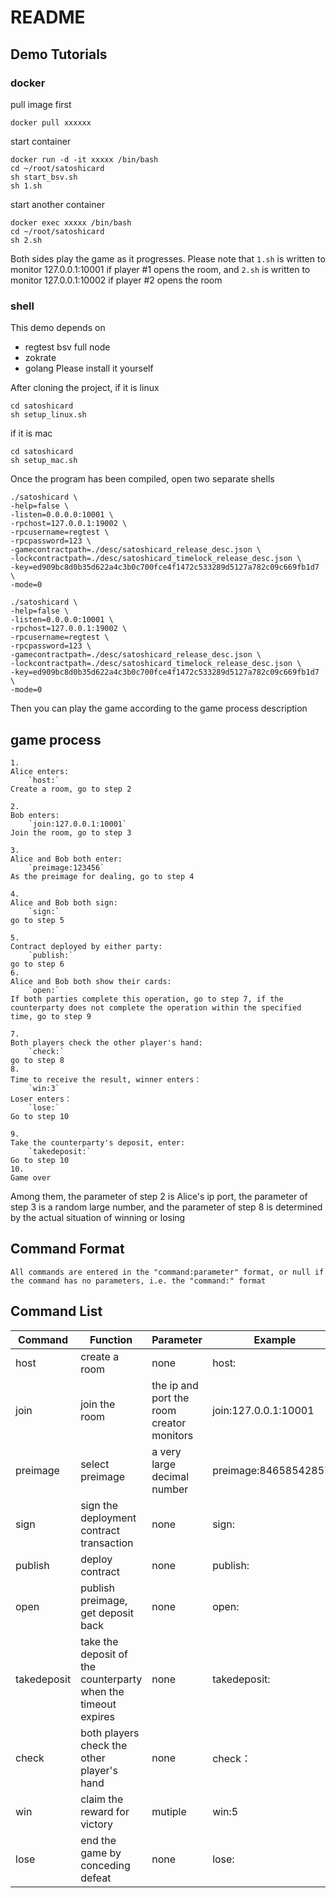 # README
## Demo Tutorials
### docker

pull image first
```
docker pull xxxxxx
```
start container
```
docker run -d -it xxxxx /bin/bash
cd ~/root/satoshicard
sh start_bsv.sh
sh 1.sh
```
start another container

```
docker exec xxxxx /bin/bash
cd ~/root/satoshicard
sh 2.sh
```
Both sides play the game as it progresses. Please note that `1.sh` is written to monitor 127.0.0.1:10001 if player #1 opens the room, and `2.sh` is written to monitor 127.0.0.1:10002 if player #2 opens the room


### shell

This demo depends on
- regtest bsv full node
- zokrate
- golang
Please install it yourself

After cloning the project, if it is linux
```
cd satoshicard
sh setup_linux.sh
```
if it is mac
```
cd satoshicard
sh setup_mac.sh
```

Once the program has been compiled, open two separate shells
```
./satoshicard \
-help=false \
-listen=0.0.0.0:10001 \
-rpchost=127.0.0.1:19002 \
-rpcusername=regtest \
-rpcpassword=123 \
-gamecontractpath=./desc/satoshicard_release_desc.json \
-lockcontractpath=./desc/satoshicard_timelock_release_desc.json \
-key=ed909bc8d0b35d622a4c3b0c700fce4f1472c533289d5127a782c09c669fb1d7 \
-mode=0
```

```
./satoshicard \
-help=false \
-listen=0.0.0.0:10001 \
-rpchost=127.0.0.1:19002 \
-rpcusername=regtest \
-rpcpassword=123 \
-gamecontractpath=./desc/satoshicard_release_desc.json \
-lockcontractpath=./desc/satoshicard_timelock_release_desc.json \
-key=ed909bc8d0b35d622a4c3b0c700fce4f1472c533289d5127a782c09c669fb1d7 \
-mode=0
```

Then you can play the game according to the game process description

## game process
```
1.
Alice enters:
    `host:`
Create a room, go to step 2

2.
Bob enters:
    `join:127.0.0.1:10001`
Join the room, go to step 3

3.
Alice and Bob both enter:
    `preimage:123456`
As the preimage for dealing, go to step 4

4.
Alice and Bob both sign:
    `sign:`
go to step 5

5.
Contract deployed by either party:
    `publish:`
go to step 6
6.
Alice and Bob both show their cards:
    `open:`
If both parties complete this operation, go to step 7, if the counterparty does not complete the operation within the specified time, go to step 9

7.
Both players check the other player's hand: 
    `check:`
go to step 8
8.
Time to receive the result, winner enters：
    `win:3`
Loser enters：
    `lose:`
Go to step 10

9.
Take the counterparty's deposit, enter:
    `takedeposit:`
Go to step 10
10.
Game over
```
Among them, the parameter of step 2 is Alice's ip port, the parameter of step 3 is a random large number, and the parameter of step 8 is determined by the actual situation of winning or losing

## Command Format
```
All commands are entered in the "command:parameter" format, or null if the command has no parameters, i.e. the "command:" format
```
## Command List

|  Command   | Function  | Parameter|Example|
|  ----  | ----  |---|---|
| host  | create a room |none|host:|
| join  | join the room |the ip and port the room creator monitors|join:127.0.0.1:10001|
| preimage  | select preimage |a very large decimal number|preimage:846585428578|
| sign  | sign the deployment contract transaction |none|sign:|
| publish  | deploy contract |none|publish:|
| open  | publish preimage, get deposit back |none|open:|
| takedeposit  | take the deposit of the counterparty when the timeout expires |none|takedeposit:|
| check  | both players check the other player's hand |none|check：|
| win  | claim the reward for victory |mutiple|win:5|
| lose  | end the game by conceding defeat |none|lose:|


